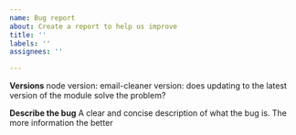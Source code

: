 ```yaml
---
name: Bug report
about: Create a report to help us improve
title: ''
labels: ''
assignees: ''

---
```


**Versions**
node version:
email-cleaner version:
does updating to the latest version of the module solve the problem? 

**Describe the bug**
A clear and concise description of what the bug is. The more information the better

